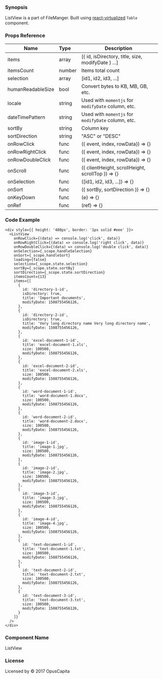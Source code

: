 ### Synopsis

ListView is a part of FileManger. Built using [react-virtualized](https://github.com/bvaughn/react-virtualized/blob/master/docs/Table.md) `Table` component.

### Props Reference

| Name                           | Type                    | Description                                                 |
| ------------------------------ | :---------------------- | ----------------------------------------------------------- |
| items                          | array                   | [{ id, isDirectory, title, size, modifyDate } ...]          |
| itemsCount                     | number                  | Items total count                                           |
| selection                      | array                   | [id1, id2, id3, ...]                                        |
| humanReadableSize              | bool                    | Convert bytes to KB, MB, GB, etc.                           |
| locale                         | string                  | Used with `momentjs` for `modifyDate` column, etc.          |
| dateTimePattern                | string                  | Used with `momentjs` for `modifyDate` column, etc.          |
| sortBy                         | string                  | Column key                                                  |
| sortDirection                  | string                  | "ASC" or "DESC"                                             |
| onRowClick                     | func                    | ({ event, index, rowData}) => {}                            |
| onRowRightClick                | func                    | ({ event, index, rowData}) => {}                            |
| onRowDoubleClick               | func                    | ({ event, index, rowData}) => {}                            |
| onScroll                       | func                    | ({ clientHeight, scrollHeight, scrollTop }) => {}           |
| onSelection                    | func                    | ([id1, id2, id3, ...]) => {}                                |
| onSort                         | func                    | ({ sortBy, sortDirection }) => {}                           |
| onKeyDown                      | func                    | (e) => {}                                                   |
| onRef                          | func                    | (ref) => {}                                                 |

### Code Example

```
<div style={{ height: '480px', border: '1px solid #eee' }}>
  <ListView
    onRowClick={(data) => console.log('click', data)}
    onRowRightClick={(data) => console.log('right click', data)}
    onRowDoubleClick={(data) => console.log('double click', data)}
    onSelection={_scope.handleSelection}
    onSort={_scope.handleSort}
    loading={false}
    selection={_scope.state.selection}
    sortBy={_scope.state.sortBy}
    sortDirection={_scope.state.sortDirection}
    itemsCount={13}
    items={[
      { 
        id: 'directory-1-id',
        isDirectory: true,
        title: 'Important documents',
        modifyDate: 1508755456126,
      },
      { 
        id: 'directory-2-id',
        isDirectory: true,  
        title: 'Very long directory name Very long directory name',
        modifyDate: 1508755456126,
      },
      { 
        id: 'excel-document-1-id',
        title: 'excel-document-1.xls',
        size: 100500,
        modifyDate: 1508755456126,
      },
      { 
        id: 'excel-document-2-id',
        title: 'excel-document-2.xls',
        size: 100500,
        modifyDate: 1508755456126,
      },
      { 
        id: 'word-document-1-id',
        title: 'word-document-1.docx',
        size: 100500,
        modifyDate: 1508755456126,
      },
      { 
        id: 'word-document-2-id',
        title: 'word-document-2.docx',
        size: 100500,
        modifyDate: 1508755456126,
      },
      { 
        id: 'image-1-id',
        title: 'image-1.jpg',
        size: 100500,
        modifyDate: 1508755456126,
      },
      { 
        id: 'image-2-id',
        title: 'image-2.jpg',
        size: 100500,
        modifyDate: 1508755456126,
      },
      { 
        id: 'image-3-id',
        title: 'image-3.jpg',
        size: 100500,
        modifyDate: 1508755456126,
      },
      { 
        id: 'image-4-id',
        title: 'image-4.jpg',
        size: 100500,
        modifyDate: 1508755456126,
      },
      { 
        id: 'text-document-1-id',
        title: 'text-document-1.txt',
        size: 100500,
        modifyDate: 1508755456126,
      },
      { 
        id: 'text-document-2-id',
        title: 'text-document-2.txt',
        size: 100500,
        modifyDate: 1508755456126,
      },
      { 
        id: 'text-document-3-id',
        title: 'text-document-3.txt',
        size: 100500,
        modifyDate: 1508755456126,
      }
    ]}
  />
</div>
```

### Component Name

ListView

### License

Licensed by © 2017 OpusCapita

